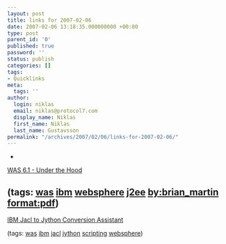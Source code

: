 ```yaml
---
layout: post
title: links for 2007-02-06
date: 2007-02-06 13:18:35.000000000 +00:00
type: post
parent_id: '0'
published: true
password: ''
status: publish
categories: []
tags:
- Quicklinks
meta:
  tags: ''
author:
  login: niklas
  email: niklas@protocol7.com
  display_name: Niklas
  first_name: Niklas
  last_name: Gustavsson
permalink: "/archives/2007/02/06/links-for-2007-02-06/"
---
```

- 
[WAS 6.1 - Under the Hood](http://www.wsug-nordic.org/riga2006/files/presentations/D2T2S2%20_WAS%206.1%20Under%20The%20Hood.pdf)

(tags: [was](http://del.icio.us/protocol7/was) [ibm](http://del.icio.us/protocol7/ibm) [websphere](http://del.icio.us/protocol7/websphere) [j2ee](http://del.icio.us/protocol7/j2ee) [by:brian\_martin](http://del.icio.us/protocol7/by:brian_martin) [format:pdf](http://del.icio.us/protocol7/format:pdf))
- 
[IBM Jacl to Jython Conversion Assistant](http://www-1.ibm.com/support/docview.wss?rs=180&uid=swg24012144)

(tags: [was](http://del.icio.us/protocol7/was) [ibm](http://del.icio.us/protocol7/ibm) [jacl](http://del.icio.us/protocol7/jacl) [jython](http://del.icio.us/protocol7/jython) [scripting](http://del.icio.us/protocol7/scripting) [websphere](http://del.icio.us/protocol7/websphere))
